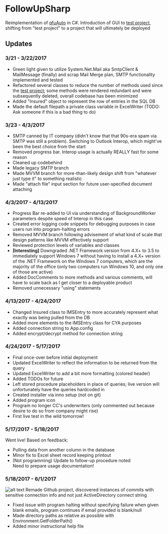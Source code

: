 # FollowUpSharp

Reimplementation of [qfuAuto](https://github.com/jmarkman/qfuAuto) in C#.
Introduction of GUI to [test project](https://github.com/jmarkman/FollowUpSharp_Test), shifting from "test project" to a project that will ultimately be deployed

## Updates

### 3/21 - 3/22/2017
- Green light given to utilize System.Net.Mail aka SmtpClient & MailMessage (finally) and scrap Mail Merge plan, SMTP functionality implemented and tested
- Refactored several classes to reduce the number of methods used since the [test project](https://github.com/jmarkman/FollowUpSharp_Test); some methods were rendered redundant and were subsequently deleted, overall codebase has been minimized
- Added "Insured" object to represent the row of entries in the SQL DB
- Made the default filepath a private class variable in ExcelWriter (TODO: Ask someone if this is a bad thing to do)

### 3/23 - 4/3/2017
- SMTP canned by IT company (didn't know that that 90s-era spam via SMTP was still a problem). Switching to Outlook Interop, which might've been the best choice from the start
- Removed progress bar. Interop usage is actually REALLY fast for some reason
- Cleaned up codebehind
- Made legacy SMTP branch
- Made MVVM branch for more-than-likely design shift from "whatever just type it" to something realistic
- Made "attach file" input section for future user-specified document attaching

### 4/3/2017 - 4/13/2017
- Progress Bar re-added to UI via understanding of BackgroundWorker parameters despite speed of Interop in this case
- Created error logging code snippets for debugging purposes in case users run into program-halting errors
- Removed MVVM branch following advisement of what kind of scale that design patterns like MVVM effectively support
- Reviewed protection levels of variables and classes
- **[Interesting]** Downgraded .NET Framework version from 4.X+ to 3.5 to immediately support Windows 7 without having to install a 4.X+ version of the .NET Framework on the Windows 7 computers, which are the majority of the office (only two computers run Windows 10, and only one of those are active)
- Added DocComments to more methods and various comments, will have to scale back as I get closer to a deployable product
- Removed unnecessary "using" statements

###  4/13/2017 - 4/24/2017
- Changed Insured class to IMSEntry to more accurately represent what exactly was being pulled from the DB
- Added more elements to the IMSEntry class for CYA purposes
- Added connection string to App.config
- Added encrypt/decrypt method for connection string

### 4/24/2017 - 5/17/2017
- Final once-over before initial deployment
- Updated ExcelWriter to reflect the information to be returned from the query
- Updated ExcelWriter to add a bit more formatting (colored header)
- Added TODOs for future
- Left stored procedure placeholders in place of queries; live version will unfortunately have the queries hardcoded in
- Created installer via inno setup (not on git)
- Added program icon
- Program no longer CC's underwriters (only commented out because desire to do so from company might rise)
- First live test in the wild tomorrow!

### 5/17/2017 - 5/18/2017
Went live! Based on feedback:
- Pulling data from another column in the database
- Minor fix to Excel sheet record keeping printout
- (Not programming) Update to follow-up procedure noted  
Need to prepare usage documentation!

### 5/18/2017 - 6/1/2017
![alt text][doh] 
Remade Github project, discovered instances of commits with sensitive connection info and not just ActiveDirectory connect string 
- Fixed issue with program halting without specifying failure when given blank emails, program continues if email provided is blank/null
- Made directory paths as relative as possible with Environment.GetFolderPath()
- Added minor instructional help file

[doh]: https://board.en.ogame.gameforge.com/wcf/images/avatars/8e/1650-8eb373f55056138a90628514d78fd58bd3ad24bd-128.gif "D'oh!"